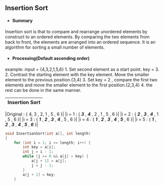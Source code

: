 ## Insertion Sort 
- #### Summary
Insertion sort is that to compare and rearrange unordered elements by construct to an  ordered elements. By comparing the two elements from back to front, the elements are arranged into an ordered sequence. It is an algorithm for sorting a small number of elements.
- #### Processing(Default ascending order)
example: 
input = {4,3,2,1,5,6}
	1. Set second element as a start point. key = 3. 
	2. Contrast the starting element with the key element. Move the smaller element to the previous position.{3,4}
	3. Set key = 2 , compare the first two elements and move the smaller element to the first position.{2,3,4}
	4. the rest can be done in the same manner. 
	
 |Insertion Sort |
|:---------------------|

|Original : { 4, 3 , 2, 1 , 5 , 6 }|
|i = 1 : { **_3_** , **_4_** , 2 , 1 , 5 , 6 }|
|i = 2 : { **_2_** , **_3_** , **_4_** , 1 , 5 , 6 }|
|i = 3 : { **_1_** , **_2_** , **_3_** , **_4_** , 5 , 6 }|
|i = 4 :  { **_1_** , **_2_** , **_3_** , **_4_** , **_5_** , 6 }|
|i = 5 :  { **_1_** , **_2_** , **_3_** , **_4_** , **_5_** , **_6_** }|


```cpp
void InsertionSort(int a[], int length)
{
	for (int i = 1; i <= length; i++) {
		int key = a[i];
		int j = i - 1;
		while (j >= 0 && a[j] > key) {
			a[j + 1] = a[j];
			j = j - 1;
		}	
		a[j + 1] = key;
	}
